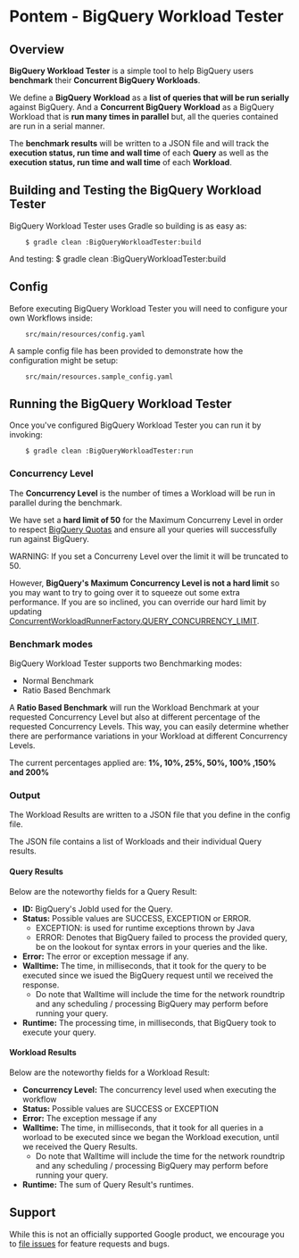 # Pontem - BigQuery Workload Tester

## Overview

**BigQuery Workload Tester** is a simple tool to help BigQuery users
**benchmark** their **Concurrent BigQuery Workloads**.

We define a **BigQuery Workload** as a **list of queries that will be run
serially** against BigQuery. And a **Concurrent BigQuery Workload** as a
BigQuery Workload that is **run many times in parallel** but, all the queries
contained are run in a serial manner.

The **benchmark results** will be written to a JSON file and will track the
**execution status, run time and wall time** of each **Query** as well as the
**execution status, run time and wall time** of each **Workload**.

## Building and Testing the BigQuery Workload Tester

BigQuery Workload Tester uses Gradle so building is as easy as:

        $ gradle clean :BigQueryWorkloadTester:build

And testing: $ gradle clean :BigQueryWorkloadTester:build

## Config

Before executing BigQuery Workload Tester you will need to configure your own
Workflows inside:

        src/main/resources/config.yaml

A sample config file has been provided to demonstrate how the configuration
might be setup:

        src/main/resources.sample_config.yaml

## Running the BigQuery Workload Tester

Once you've configured BigQuery Workload Tester you can run it by invoking:

        $ gradle clean :BigQueryWorkloadTester:run

### Concurrency Level

The **Concurrency Level** is the number of times a Workload will be run in
parallel during the benchmark.

We have set a **hard limit of 50** for the Maximum Concurreny Level in order to
respect [BigQuery Quotas](https://cloud.google.com/bigquery/quotas) and ensure
all your queries will successfully run against BigQuery.

WARNING: If you set a Concurreny Level over the limit it will be truncated to
50.

However, **BigQuery's Maximum Concurrency Level is not a hard limit** so you may
want to try to going over it to squeeze out some extra performance. If you are
so inclined, you can override our hard limit by updating
[ConcurrentWorkloadRunnerFactory.QUERY_CONCURRENCY_LIMIT](https://github.com/GoogleCloudPlatform/pontem/blob/9e7e27a3c03e6da9a0dc77c41e182a6b25693516/BigQueryWorkloadTester/src/main/java/com/google/cloud/pontem/benchmark/runners/ConcurrentWorkloadRunnerFactory.java#L38).

### Benchmark modes

BigQuery Workload Tester supports two Benchmarking modes:

*   Normal Benchmark
*   Ratio Based Benchmark

A **Ratio Based Benchmark** will run the Workload Benchmark at your requested
Concurrency Level but also at different percentage of the requested Concurrency
Levels. This way, you can easily determine whether there are performance
variations in your Workload at different Concurrency Levels.

The current percentages applied are: **1%, 10%, 25%, 50%, 100% ,150% and 200%**

### Output

The Workload Results are written to a JSON file that you define in the config
file.

The JSON file contains a list of Workloads and their individual Query results.

#### Query Results

Below are the noteworthy fields for a Query Result:

*   **ID:** BigQuery's JobId used for the Query.
*   **Status:** Possible values are SUCCESS, EXCEPTION or ERROR.
    *   EXCEPTION: is used for runtime exceptions thrown by Java
    *   ERROR: Denotes that BigQuery failed to process the provided query, be on
        the lookout for syntax errors in your queries and the like.
*   **Error:** The error or exception message if any.
*   **Walltime:** The time, in milliseconds, that it took for the query to be
    executed since we isued the BigQuery request until we received the response.
    *   Do note that Walltime will include the time for the network roundtrip
        and any scheduling / processing BigQuery may perform before running your
        query.
*   **Runtime:** The processing time, in milliseconds, that BigQuery took to
    execute your query.

#### Workload Results

Below are the noteworthy fields for a Workload Result:

*   **Concurrency Level:** The concurrency level used when executing the
    workflow
*   **Status:** Possible values are SUCCESS or EXCEPTION
*   **Error:** The exception message if any
*   **Walltime:** The time, in milliseconds, that it took for all queries in a
    worload to be executed since we began the Workload execution, until we
    received the Query Results.
    *   Do note that Walltime will include the time for the network roundtrip
        and any scheduling / processing BigQuery may perform before running your
        query.
*   **Runtime:** The sum of Query Result's runtimes.

## Support

While this is not an officially supported Google product, we encourage you to
[file issues](https://github.com/GoogleCloudPlatform/pontem/issues/new) for
feature requests and bugs.

